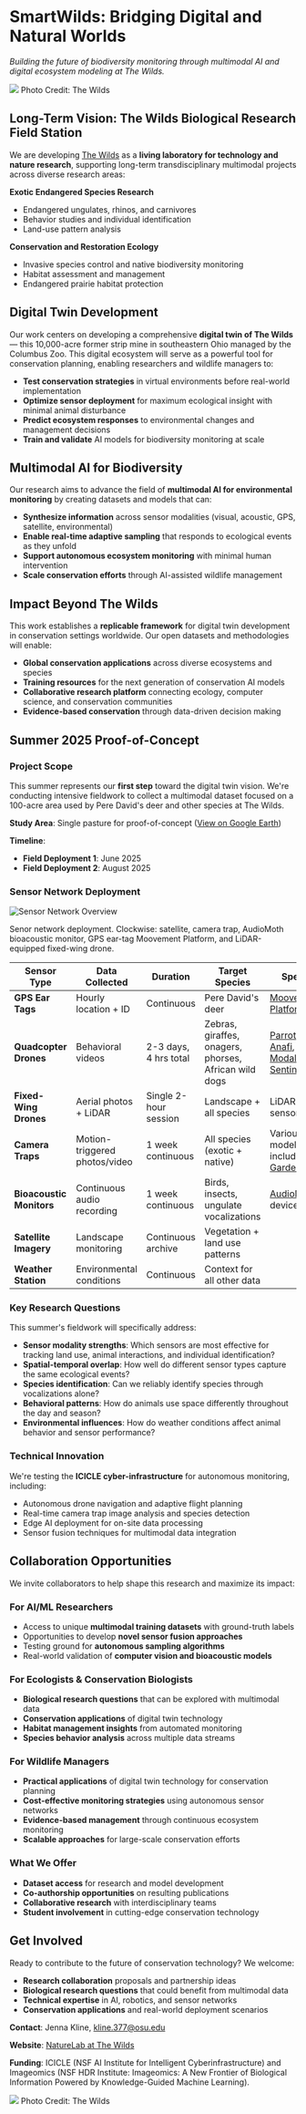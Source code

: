 # SmartWilds: Bridging Digital and Natural Worlds
*Building the future of biodiversity monitoring through multimodal AI and digital ecosystem modeling at The Wilds.* 

![](image/wilds1.png)
Photo Credit: The Wilds

## Long-Term Vision: The Wilds Biological Research Field Station
We are developing [The Wilds](https://www.thewilds.org/) as a **living laboratory for technology and nature research**, supporting long-term transdisciplinary multimodal projects across diverse research areas:

**Exotic Endangered Species Research**
- Endangered ungulates, rhinos, and carnivores 
- Behavior studies and individual identification
- Land-use pattern analysis

**Conservation and Restoration Ecology**
- Invasive species control and native biodiversity monitoring
- Habitat assessment and management
- Endangered prairie habitat protection


## Digital Twin Development
Our work centers on developing a comprehensive **digital twin of The Wilds** — this 10,000-acre former strip mine in southeastern Ohio managed by the Columbus Zoo. This digital ecosystem will serve as a powerful tool for conservation planning, enabling researchers and wildlife managers to:

- **Test conservation strategies** in virtual environments before real-world implementation
- **Optimize sensor deployment** for maximum ecological insight with minimal animal disturbance  
- **Predict ecosystem responses** to environmental changes and management decisions
- **Train and validate** AI models for biodiversity monitoring at scale

## Multimodal AI for Biodiversity
Our research aims to advance the field of **multimodal AI for environmental monitoring** by creating datasets and models that can:

- **Synthesize information** across sensor modalities (visual, acoustic, GPS, satellite, environmental)
- **Enable real-time adaptive sampling** that responds to ecological events as they unfold
- **Support autonomous ecosystem monitoring** with minimal human intervention
- **Scale conservation efforts** through AI-assisted wildlife management

## Impact Beyond The Wilds
This work establishes a **replicable framework** for digital twin development in conservation settings worldwide. Our open datasets and methodologies will enable:

- **Global conservation applications** across diverse ecosystems and species
- **Training resources** for the next generation of conservation AI models
- **Collaborative research platform** connecting ecology, computer science, and conservation communities
- **Evidence-based conservation** through data-driven decision making



## Summer 2025 Proof-of-Concept

### Project Scope
This summer represents our **first step** toward the digital twin vision. We're conducting intensive fieldwork to collect a multimodal dataset focused on a 100-acre area used by Pere David's deer and other species at The Wilds.

**Study Area**: Single pasture for proof-of-concept ([View on Google Earth](https://earth.google.com/earth/d/10GVFBTCYF9KAoQrGtzBVqn38AuPclY2s?usp=sharing))

**Timeline**: 
- **Field Deployment 1**: June 2025  
- **Field Deployment 2**: August 2025

### Sensor Network Deployment

![Sensor Network Overview](image/multi-modalatthewilds.png)

Senor network deployment. Clockwise: satellite, camera trap, AudioMoth bioacoustic monitor, GPS ear-tag Moovement Platform, and LiDAR-equipped fixed-wing drone. 

| Sensor Type | Data Collected | Duration | Target Species | Specs |
|-------------|----------------|----------|----------------|-------|
| **GPS Ear Tags** | Hourly location + ID | Continuous | Pere David's deer | [Moovement Platform](https://www.moovement.com.au/farm-management-platform)
| **Quadcopter Drones** | Behavioral videos | 2-3 days, 4 hrs total | Zebras, giraffes, onagers, phorses, African wild dogs | [Parrot Anafi](), [ModalAI Sentinal](https://www.modalai.com/pages/sentinel?srsltid=AfmBOoojDDB-RDpyZUWRYVmZk6t-TLWytEZWsvvTvyCZ9BEoYuqriol8)
| **Fixed-Wing Drones** | Aerial photos + LiDAR | Single 2-hour session | Landscape + all species | LiDAR sensor |
| **Camera Traps** | Motion-triggered photos/video | 1 week continuous | All species (exotic + native) | Various models including [GardePro](https://www.trailcampro.com/products/gardepro-t5ng-solar-panel-package)
| **Bioacoustic Monitors** | Continuous audio recording | 1 week continuous | Birds, insects, ungulate vocalizations | [AudioMoth](https://www.openacousticdevices.info/) devices
| **Satellite Imagery** | Landscape monitoring | Continuous archive | Vegetation + land use patterns |
| **Weather Station** | Environmental conditions | Continuous | Context for all other data |

### Key Research Questions
This summer's fieldwork will specifically address:

- **Sensor modality strengths**: Which sensors are most effective for tracking land use, animal interactions, and individual identification?
- **Spatial-temporal overlap**: How well do different sensor types capture the same ecological events?
- **Species identification**: Can we reliably identify species through vocalizations alone?
- **Behavioral patterns**: How do animals use space differently throughout the day and season?
- **Environmental influences**: How do weather conditions affect animal behavior and sensor performance?

### Technical Innovation
We're testing the **ICICLE cyber-infrastructure** for autonomous monitoring, including:
- Autonomous drone navigation and adaptive flight planning
- Real-time camera trap image analysis and species detection  
- Edge AI deployment for on-site data processing
- Sensor fusion techniques for multimodal data integration



## Collaboration Opportunities

We invite collaborators to help shape this research and maximize its impact:

### For AI/ML Researchers
- Access to unique **multimodal training datasets** with ground-truth labels
- Opportunities to develop **novel sensor fusion approaches**
- Testing ground for **autonomous sampling algorithms**
- Real-world validation of **computer vision and bioacoustic models**

### For Ecologists & Conservation Biologists  
- **Biological research questions** that can be explored with multimodal data
- **Conservation applications** of digital twin technology
- **Habitat management insights** from automated monitoring
- **Species behavior analysis** across multiple data streams

### For Wildlife Managers
- **Practical applications** of digital twin technology for conservation planning
- **Cost-effective monitoring strategies** using autonomous sensor networks
- **Evidence-based management** through continuous ecosystem monitoring
- **Scalable approaches** for large-scale conservation efforts

### What We Offer
- **Dataset access** for research and model development
- **Co-authorship opportunities** on resulting publications  
- **Collaborative research** with interdisciplinary teams
- **Student involvement** in cutting-edge conservation technology



## Get Involved

Ready to contribute to the future of conservation technology? We welcome:

- **Research collaboration** proposals and partnership ideas
- **Biological research questions** that could benefit from multimodal data  
- **Technical expertise** in AI, robotics, and sensor networks
- **Conservation applications** and real-world deployment scenarios

**Contact**: Jenna Kline, kline.377@osu.edu

**Website**: [NatureLab at The Wilds](https://github.com/Imageomics/naturelab)

**Funding**: ICICLE (NSF AI Institute for Intelligent Cyberinfrastructure) and Imageomics (NSF HDR Institute: Imageomics: A New Frontier of Biological Information Powered by Knowledge-Guided Machine Learning).

![](image/wilds2.png)
Photo Credit: The Wilds
